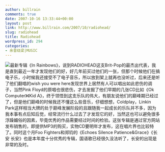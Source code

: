 ```yaml
---
author: billrain
comments: true
date: 2007-10-16 13:33:44+00:00
layout: post
link: http://www.billrain.com/2007/10/radiohead/
slug: radiohead
title: Radiohead
wordpress_id: 294
categories:
- 余音绕梁|MUSIC
---
```


[![](http://www.billrain.com/wp-content/uploads/2007/10/radiohead3.jpg)](http://www.billrain.com/wp-content/uploads/2007/10/radiohead3.jpg)最新专辑《In Rainbows》，说到RADIOHEAD这支Brit-Pop的最杰出代表，我是直到最近一年才发现他们的好，好几年前买过他们的一张，但那个时候他们在搞电子乐，小时候我还接受不了电子音乐，所以放到架上就再也没听过，后来还是听了他们翻唱的wish you were here发现世界上居然有人可以唱出如此悲伤的调子，当然Pink Floyd的原唱也很悲伤，才去发掘了他们早期的几张CD比如《Ok Computer》《Kid A》，终于领悟到这支乐队的伟大，有朋友说他们的巅峰期已经过了，但是他们巅峰的时候我还不懂这么些音乐，仔细想想，Coldplay，Linkin Park这样相当大牌的处于巅峰发展阶段的且跟随我一起成长的乐队并不多，因为我本事有点后知后觉，经常流行什么过去了才发现它的好，当然这也可以避免很多浮躁媚俗的因素，毕竟优秀的作品需要经过时间的检验。这张专辑是通过官方网站发布销售的，即提供MP3的购买，实物CD要明年才发布，这在唱片界也比较特了。同时这个月Foo Fighters和郑钧的《Echoes Silence Patience&Grace》《长安 长安》也是本年度十分优秀的专辑，国语歌已经很久没法听了，长安的出现是非常的及时。


# 
